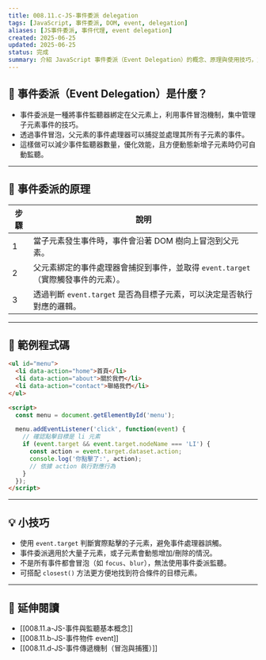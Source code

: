 ```yaml
---
title: 008.11.c-JS-事件委派 delegation  
tags: [JavaScript, 事件委派, DOM, event, delegation]  
aliases: [JS事件委派, 事件代理, event delegation]  
created: 2025-06-25  
updated: 2025-06-25  
status: 完成  
summary: 介紹 JavaScript 事件委派（Event Delegation）的概念、原理與使用技巧，並提供實用範例。
---
```


## 📌 事件委派（Event Delegation）是什麼？

- 事件委派是一種將事件監聽器綁定在父元素上，利用事件冒泡機制，集中管理子元素事件的技巧。
- 透過事件冒泡，父元素的事件處理器可以捕捉並處理其所有子元素的事件。
- 這樣做可以減少事件監聽器數量，優化效能，且方便動態新增子元素時仍可自動監聽。

---
## 🔎 事件委派的原理

|步驟|說明|
|---|---|
|1|當子元素發生事件時，事件會沿著 DOM 樹向上冒泡到父元素。|
|2|父元素綁定的事件處理器會捕捉到事件，並取得 `event.target`（實際觸發事件的元素）。|
|3|透過判斷 `event.target` 是否為目標子元素，可以決定是否執行對應的邏輯。|

---
## 🧪 範例程式碼

```html
<ul id="menu">
  <li data-action="home">首頁</li>
  <li data-action="about">關於我們</li>
  <li data-action="contact">聯絡我們</li>
</ul>

<script>
  const menu = document.getElementById('menu');

  menu.addEventListener('click', function(event) {
    // 確認點擊目標是 li 元素
    if (event.target && event.target.nodeName === 'LI') {
      const action = event.target.dataset.action;
      console.log('你點擊了:', action);
      // 依據 action 執行對應行為
    }
  });
</script>
```

---
## 💡 小技巧

- 使用 `event.target` 判斷實際點擊的子元素，避免事件處理器誤觸。
- 事件委派適用於大量子元素，或子元素會動態增加/刪除的情況。
- 不是所有事件都會冒泡（如 `focus`、`blur`），無法使用事件委派監聽。
- 可搭配 `closest()` 方法更方便地找到符合條件的目標元素。

---
## 🔗 延伸閱讀

- [[008.11.a-JS-事件與監聽基本概念]]
- [[008.11.b-JS-事件物件 event]]
- [[008.11.d-JS-事件傳遞機制（冒泡與捕獲）]]